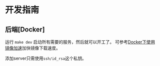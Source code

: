 # 开发指南

## 后端[Docker]

运行 `make dev` 启动所有需要的服务，然后就可以开工了。
可参考[Docker下使用镜像加速](http://www.imike.me/2016/04/20/Docker下使用镜像加速/)加快镜像下载速度。

添加server只需使用`ssh/id_rsa`这个私钥。
